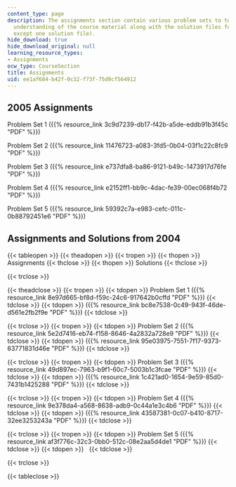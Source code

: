 ```yaml
---
content_type: page
description: The assignments section contain various problem sets to test the student's
  understanding of the course material along with the solution files for them (all
  except one solution file).
hide_download: true
hide_download_original: null
learning_resource_types:
- Assignments
ocw_type: CourseSection
title: Assignments
uid: ee1af684-b42f-0c32-f73f-75d9cf564912
---
```


2005 Assignments
----------------

Problem Set 1 ({{% resource_link 3c9d7239-db17-f42b-a5de-eddb91b3f45c "PDF" %}})

Problem Set 2 ({{% resource_link 11476723-a083-3fd5-0b04-03f1c22c8fc9 "PDF" %}})

Problem Set 3 ({{% resource_link e737dfa8-ba86-9121-b49c-1473917d76fe "PDF" %}})

Problem Set 4 ({{% resource_link e2152ff1-bb9c-4dac-fe39-00ec068f4b72 "PDF" %}})

Problem Set 5 ({{% resource_link 59392c7a-e983-cefc-011c-0b88792451e6 "PDF" %}})

Assignments and Solutions from 2004
-----------------------------------

{{< tableopen >}}
{{< theadopen >}}
{{< tropen >}}
{{< thopen >}}
Assignments
{{< thclose >}}
{{< thopen >}}
Solutions
{{< thclose >}}

{{< trclose >}}

{{< theadclose >}}
{{< tropen >}}
{{< tdopen >}}
Problem Set 1 ({{% resource_link 8e97d665-bf8d-f59c-24c6-917642b0cffd "PDF" %}})
{{< tdclose >}}
{{< tdopen >}}
({{% resource_link bc8e7538-0c49-943f-46de-d561e2fb2f9e "PDF" %}})
{{< tdclose >}}

{{< trclose >}}
{{< tropen >}}
{{< tdopen >}}
Problem Set 2 ({{% resource_link 5e2d7416-eb74-f158-8646-4a2832a728e9 "PDF" %}})
{{< tdclose >}}
{{< tdopen >}}
({{% resource_link 95e03975-7551-7f17-9373-63771831d46e "PDF" %}})
{{< tdclose >}}

{{< trclose >}}
{{< tropen >}}
{{< tdopen >}}
Problem Set 3 ({{% resource_link 49d897ec-7963-b9f1-60c7-5003b1c3fcae "PDF" %}})
{{< tdclose >}}
{{< tdopen >}}
({{% resource_link 1c421ad0-1654-9e59-85d0-7431b1425288 "PDF" %}})
{{< tdclose >}}

{{< trclose >}}
{{< tropen >}}
{{< tdopen >}}
Problem Set 4 ({{% resource_link 9e378da4-a568-8638-adb9-0c44a1e3c4b6 "PDF" %}})
{{< tdclose >}}
{{< tdopen >}}
({{% resource_link 43587381-0c07-b410-8717-32ee3253243a "PDF" %}})
{{< tdclose >}}

{{< trclose >}}
{{< tropen >}}
{{< tdopen >}}
Problem Set 5 ({{% resource_link af3f776c-32c3-0bb0-512c-08e2aa5d4de1 "PDF" %}})
{{< tdclose >}}
{{< tdopen >}}
 
{{< tdclose >}}

{{< trclose >}}

{{< tableclose >}}